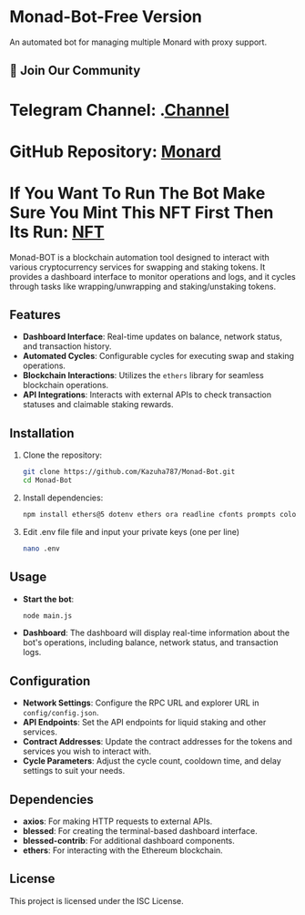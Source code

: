 # Monad-Bot-Free Version 

An automated bot for managing multiple Monard with proxy support.

## 📢 Join Our Community

# Telegram Channel: .[Channel](https://t.me/Offical_Im_kazuha)
# GitHub Repository: [Monard](https://github.com/Kazuha787/Monad-Bot.git)
# If You Want To Run The Bot Make Sure You Mint This NFT First Then Its Run: [NFT](https://kazuha.testnet.nfts2.me/)

Monad-BOT is a blockchain automation tool designed to interact with various cryptocurrency services for swapping and staking tokens. It provides a dashboard interface to monitor operations and logs, and it cycles through tasks like wrapping/unwrapping and staking/unstaking tokens.

## Features

- **Dashboard Interface**: Real-time updates on balance, network status, and transaction history.
- **Automated Cycles**: Configurable cycles for executing swap and staking operations.
- **Blockchain Interactions**: Utilizes the `ethers` library for seamless blockchain operations.
- **API Integrations**: Interacts with external APIs to check transaction statuses and claimable staking rewards.

## Installation

1. Clone the repository:

   ```bash
   git clone https://github.com/Kazuha787/Monad-Bot.git
   cd Monad-Bot
   ```

2. Install dependencies:

   ```bash
   npm install ethers@5 dotenv ethers ora readline cfonts prompts colors axios chalk figlet solc
   ```

3. Edit .env file file and input your private keys (one per line)

   ```bash
   nano .env
   ```

## Usage

- **Start the bot**:

  ```bash
  node main.js
  ```

- **Dashboard**: The dashboard will display real-time information about the bot's operations, including balance, network status, and transaction logs.

## Configuration

- **Network Settings**: Configure the RPC URL and explorer URL in `config/config.json`.
- **API Endpoints**: Set the API endpoints for liquid staking and other services.
- **Contract Addresses**: Update the contract addresses for the tokens and services you wish to interact with.
- **Cycle Parameters**: Adjust the cycle count, cooldown time, and delay settings to suit your needs.

## Dependencies

- **axios**: For making HTTP requests to external APIs.
- **blessed**: For creating the terminal-based dashboard interface.
- **blessed-contrib**: For additional dashboard components.
- **ethers**: For interacting with the Ethereum blockchain.

## License

This project is licensed under the ISC License.
